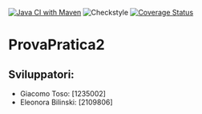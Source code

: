 [![Java CI with Maven](https://github.com/giekk/ProvaPratica2/actions/workflows/build.yml/badge.svg)](https://github.com/giekk/ProvaPratica2/actions/workflows/build.yml)
![Checkstyle](https://github.com/giekk/ProvaPratica2/actions/workflows/checkstyle.yml/badge.svg)
[![Coverage Status](https://coveralls.io/repos/github/giekk/ProvaPratica2/badge.svg?branch=main)](https://coveralls.io/github/giekk/ProvaPratica2?branch=main)

# ProvaPratica2
## Sviluppatori:
- Giacomo Toso: [1235002]
- Eleonora Bilinski: [2109806]
